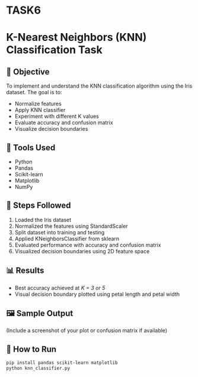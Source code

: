 # TASK6
# K-Nearest Neighbors (KNN) Classification Task

## 📌 Objective
To implement and understand the KNN classification algorithm using the Iris dataset. The goal is to:
- Normalize features
- Apply KNN classifier
- Experiment with different K values
- Evaluate accuracy and confusion matrix
- Visualize decision boundaries

## 🧰 Tools Used
- Python
- Pandas
- Scikit-learn
- Matplotlib
- NumPy

## 🚀 Steps Followed
1. Loaded the Iris dataset
2. Normalized the features using StandardScaler
3. Split dataset into training and testing
4. Applied KNeighborsClassifier from sklearn
5. Evaluated performance with accuracy and confusion matrix
6. Visualized decision boundaries using 2D feature space

## 📊 Results
- Best accuracy achieved at *K = 3 or 5*
- Visual decision boundary plotted using petal length and petal width

## 🖼️ Sample Output
(Include a screenshot of your plot or confusion matrix if available)

## 📁 How to Run
```bash
pip install pandas scikit-learn matplotlib
python knn_classifier.py
